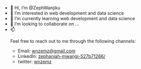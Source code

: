- 👋 Hi, I’m @ZephWanjiku
- 👀 I’m interested in web development and data science
- 🌱 I’m currently learning web development and data science
- 💞️ I’m looking to collaborate on ...
- 📫  <section id="contact">
        <p>
            Feel free to reach out to me through the following channels:
        </p>
        <ul>
            <li>Email: <a href="mailto:wnzemz@gmail.com">wnzemz@gmail.com</a></li>
            <li>LinkedIn: <a href="https://www.linkedin.com/in/zephaniah-mwangi-527b71266/">zephaniah-mwangi-527b71266/</a></li>
            <li>twitter: <a href="https://twitter.com/wnzemz">wnzemz</a></li>
    </section>

<!---
ZephWanjiku/ZephWanjiku is a ✨ special ✨ repository because its `README.md` (this file) appears on your GitHub profile.
You can click the Preview link to take a look at your changes.
--->
